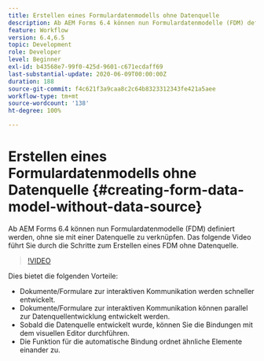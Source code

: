 ```yaml
---
title: Erstellen eines Formulardatenmodells ohne Datenquelle
description: Ab AEM Forms 6.4 können nun Formulardatenmodelle (FDM) definiert werden, ohne sie mit einer Datenquelle zu verknüpfen. Das folgende Video führt Sie durch die Schritte zum Erstellen eines FDM ohne Datenquelle.
feature: Workflow
version: 6.4,6.5
topic: Development
role: Developer
level: Beginner
exl-id: b43568e7-99f0-425d-9601-c671ecdaff69
last-substantial-update: 2020-06-09T00:00:00Z
duration: 188
source-git-commit: f4c621f3a9caa8c2c64b8323312343fe421a5aee
workflow-type: tm+mt
source-wordcount: '138'
ht-degree: 100%

---
```


# Erstellen eines Formulardatenmodells ohne Datenquelle {#creating-form-data-model-without-data-source}

Ab AEM Forms 6.4 können nun Formulardatenmodelle (FDM) definiert werden, ohne sie mit einer Datenquelle zu verknüpfen. Das folgende Video führt Sie durch die Schritte zum Erstellen eines FDM ohne Datenquelle.

>[!VIDEO](https://video.tv.adobe.com/v/21414?quality=12&learn=on)

Dies bietet die folgenden Vorteile:

* Dokumente/Formulare zur interaktiven Kommunikation werden schneller entwickelt.
* Dokumente/Formulare zur interaktiven Kommunikation können parallel zur Datenquellentwicklung entwickelt werden.
* Sobald die Datenquelle entwickelt wurde, können Sie die Bindungen mit dem visuellen Editor durchführen.
* Die Funktion für die automatische Bindung ordnet ähnliche Elemente einander zu.
